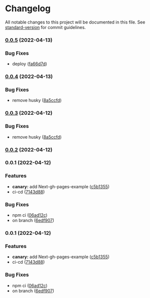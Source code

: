 # Changelog

All notable changes to this project will be documented in this file. See [standard-version](https://github.com/conventional-changelog/standard-version) for commit guidelines.

### [0.0.5](https://github.com/diogogomes77/pagetest/compare/v0.0.4...v0.0.5) (2022-04-13)


### Bug Fixes

* deploy ([fa66d7d](https://github.com/diogogomes77/pagetest/commit/fa66d7d7fede4ff1e7b2dce7fbee324cd6007e90))

### [0.0.4](https://github.com/diogogomes77/pagetest/compare/v0.0.1...v0.0.4) (2022-04-13)


### Bug Fixes

* remove husky ([8a5ccfd](https://github.com/diogogomes77/pagetest/commit/8a5ccfd4a08773c4cfc4ca782278becc03cfe88f))

### [0.0.3](https://github.com/diogogomes77/pagetest/compare/v0.0.1...v0.0.3) (2022-04-12)


### Bug Fixes

* remove husky ([8a5ccfd](https://github.com/diogogomes77/pagetest/commit/8a5ccfd4a08773c4cfc4ca782278becc03cfe88f))

### [0.0.2](https://github.com/diogogomes77/pagetest/compare/v0.0.1...v0.0.2) (2022-04-12)

### 0.0.1 (2022-04-12)


### Features

* **canary:** add Next-gh-pages-example ([c5b1355](https://github.com/diogogomes77/pagetest/commit/c5b1355f7fc2f5f96ada1d757d8f1290d39bbc23))
* ci-cd ([7143d88](https://github.com/diogogomes77/pagetest/commit/7143d880c52db08308387750f4be0795992e7ef7))


### Bug Fixes

* npm ci ([06ad12c](https://github.com/diogogomes77/pagetest/commit/06ad12ce82a5f8f9cc742beb3454cc72f697218b))
* on branch ([6edf907](https://github.com/diogogomes77/pagetest/commit/6edf907e2feb195884b10029c929832ec0ebf7b7))

### 0.0.1 (2022-04-12)


### Features

* **canary:** add Next-gh-pages-example ([c5b1355](https://github.com/diogogomes77/pagetest/commit/c5b1355f7fc2f5f96ada1d757d8f1290d39bbc23))
* ci-cd ([7143d88](https://github.com/diogogomes77/pagetest/commit/7143d880c52db08308387750f4be0795992e7ef7))


### Bug Fixes

* npm ci ([06ad12c](https://github.com/diogogomes77/pagetest/commit/06ad12ce82a5f8f9cc742beb3454cc72f697218b))
* on branch ([6edf907](https://github.com/diogogomes77/pagetest/commit/6edf907e2feb195884b10029c929832ec0ebf7b7))
